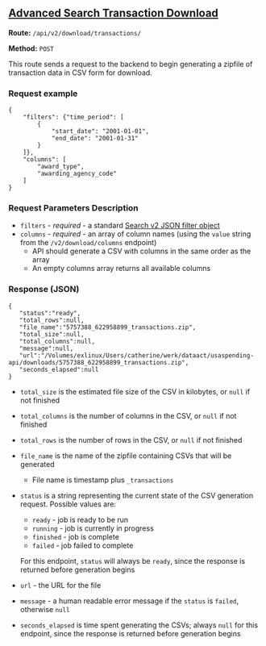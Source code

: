 ## [Advanced Search Transaction Download](#Advanced_Search_Transaction_Download)
**Route:** `/api/v2/download/transactions/`

**Method:** `POST`

This route sends a request to the backend to begin generating a zipfile of transaction data in CSV form for download.

### Request example

```
{
    "filters": {"time_period": [
        {
            "start_date": "2001-01-01",
            "end_date": "2001-01-31"
        }
    ]},
    "columns": [
        "award_type",
        "awarding_agency_code"
    ]
}
```

### Request Parameters Description

* `filters` - *required* - a standard [Search v2 JSON filter object](../search_filters.md)
* `columns` - *required* - an array of column names (using the `value` string from the `/v2/download/columns` endpoint)
    * API should generate a CSV with columns in the same order as the array
    * An empty columns array returns all available columns

### Response (JSON)

```
{
   "status":"ready",
   "total_rows":null,
   "file_name":"5757388_622958899_transactions.zip",
   "total_size":null,
   "total_columns":null,
   "message":null,
   "url":"/Volumes/exlinux/Users/catherine/werk/dataact/usaspending-api/downloads/5757388_622958899_transactions.zip",
   "seconds_elapsed":null
}
```

* `total_size` is the estimated file size of the CSV in kilobytes, or `null` if not finished
* `total_columns` is the number of columns in the CSV, or `null` if not finished
* `total_rows` is the number of rows in the CSV, or `null` if not finished
* `file_name` is the name of the zipfile containing CSVs that will be generated
    * File name is timestamp plus `_transactions`
* `status` is a string representing the current state of the CSV generation request. Possible values are:
    * `ready` - job is ready to be run
    * `running` - job is currently in progress
    * `finished` - job is complete
    * `failed` - job failed to complete

  For this endpoint, `status` will always be `ready`, since the response is returned before generation begins
* `url` - the URL for the file
* `message` - a human readable error message if the `status` is `failed`, otherwise `null`
* `seconds_elapsed` is time spent generating the CSVs; always `null` for this endpoint, since the response is returned before generation begins


